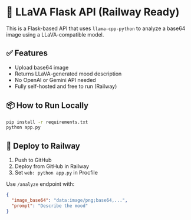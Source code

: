 # 🦙 LLaVA Flask API (Railway Ready)

This is a Flask-based API that uses `llama-cpp-python` to analyze a base64 image using a LLaVA-compatible model.

## ✅ Features

- Upload base64 image
- Returns LLaVA-generated mood description
- No OpenAI or Gemini API needed
- Fully self-hosted and free to run (Railway)

## 📦 How to Run Locally

```bash
pip install -r requirements.txt
python app.py
```

## 🚀 Deploy to Railway

1. Push to GitHub
2. Deploy from GitHub in Railway
3. Set `web: python app.py` in Procfile

Use `/analyze` endpoint with:
```json
{
  "image_base64": "data:image/png;base64,...",
  "prompt": "Describe the mood"
}
```